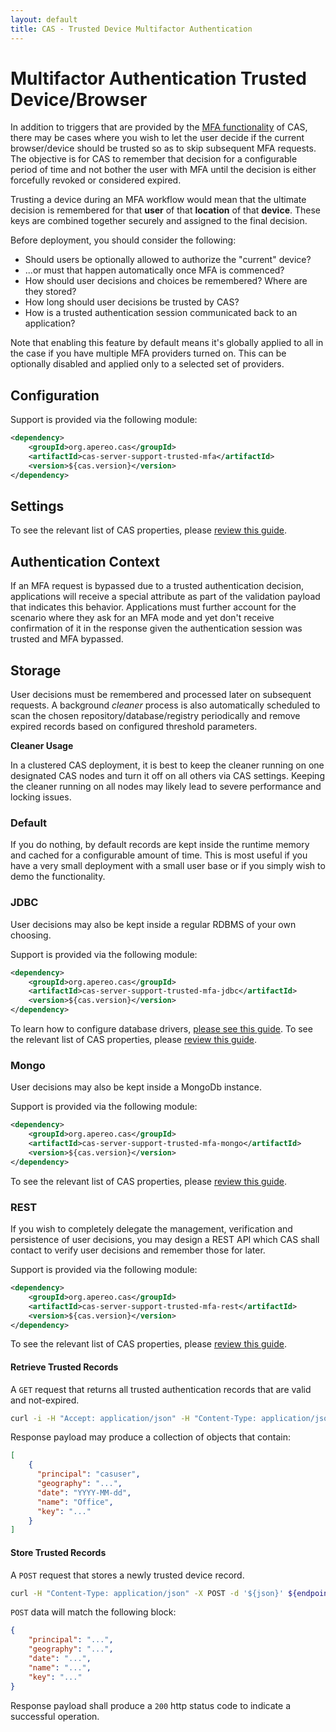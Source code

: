 ```yaml
---
layout: default
title: CAS - Trusted Device Multifactor Authentication
---
```


# Multifactor Authentication Trusted Device/Browser

In addition to triggers that are provided by the [MFA functionality](Configuring-Multifactor-Authentication.html) of CAS, there may be
cases where you wish to let the user decide if the current browser/device should be trusted so as to skip subsequent MFA requests. The
objective is for CAS to remember that decision for a configurable period of time and not bother the user with MFA until the decision
is either forcefully revoked or considered expired.

Trusting a device during an MFA workflow would mean that the ultimate decision is remembered for that **user** of that **location**
of that **device**. These keys are combined together securely and assigned to the final decision.

Before deployment, you should consider the following:

- Should users be optionally allowed to authorize the "current" device?
- ...or must that happen automatically once MFA is commenced?
- How should user decisions and choices be remembered? Where are they stored?
- How long should user decisions be trusted by CAS?
- How is a trusted authentication session communicated back to an application?

Note that enabling this feature by default means it's globally applied to all in the case if you have multiple MFA providers turned on.
This can be optionally disabled and applied only to a selected set of providers.

## Configuration

Support is provided via the following module:

```xml
<dependency>
    <groupId>org.apereo.cas</groupId>
    <artifactId>cas-server-support-trusted-mfa</artifactId>
    <version>${cas.version}</version>
</dependency>
```

## Settings

To see the relevant list of CAS properties, please [review this guide](Configuration-Properties.html#multifactor-trusted-devicebrowser).

## Authentication Context

If an MFA request is bypassed due to a trusted authentication decision, applications will receive a special attribute as part of
the validation payload that indicates this behavior. Applications must further account for the scenario where they ask for an MFA
mode and yet don't receive confirmation of it in the response given the authentication session was trusted and MFA bypassed.

## Storage

User decisions must be remembered and processed later on subsequent requests.  A background *cleaner* process is also automatically scheduled to scan the chosen repository/database/registry periodically and remove expired records based on configured threshold parameters.

<div class="alert alert-warning"><strong>Cleaner Usage</strong><p>In a clustered CAS deployment, it is best to keep the cleaner running on one designated CAS nodes and turn it off on all others via CAS settings. Keeping the cleaner running on all nodes may likely lead to severe performance and locking issues.</p></div>

### Default

If you do nothing, by default records are kept inside the runtime memory and cached for a configurable amount of time.
This is most useful if you have a very small deployment with a small user base or if you simply wish to demo the functionality.

### JDBC

User decisions may also be kept inside a regular RDBMS of your own choosing.

Support is provided via the following module:

```xml
<dependency>
    <groupId>org.apereo.cas</groupId>
    <artifactId>cas-server-support-trusted-mfa-jdbc</artifactId>
    <version>${cas.version}</version>
</dependency>
```

To learn how to configure database drivers, [please see this guide](JDBC-Drivers.html).
To see the relevant list of CAS properties, please [review this guide](Configuration-Properties.html#jdbc-storage).


### Mongo

User decisions may also be kept inside a MongoDb instance.

Support is provided via the following module:

```xml
<dependency>
    <groupId>org.apereo.cas</groupId>
    <artifactId>cas-server-support-trusted-mfa-mongo</artifactId>
    <version>${cas.version}</version>
</dependency>
```

To see the relevant list of CAS properties, please [review this guide](Configuration-Properties.html#mongodb-storage).


### REST

If you wish to completely delegate the management, verification and persistence of user decisions, you may design a REST API
which CAS shall contact to verify user decisions and remember those for later.

Support is provided via the following module:

```xml
<dependency>
    <groupId>org.apereo.cas</groupId>
    <artifactId>cas-server-support-trusted-mfa-rest</artifactId>
    <version>${cas.version}</version>
</dependency>
```

To see the relevant list of CAS properties, please [review this guide](Configuration-Properties.html#rest-storage).

#### Retrieve Trusted Records

A `GET` request that returns all trusted authentication records that are valid and not-expired.

```bash
curl -i -H "Accept: application/json" -H "Content-Type: application/json" -X GET ${endpointUrl}/[principal]
```

Response payload may produce a collection of objects that contain:

```json
[
    {
      "principal": "casuser",
      "geography": "...",
      "date": "YYYY-MM-dd",
      "name": "Office",
      "key": "..."
    }
]
```

#### Store Trusted Records

A `POST` request that stores a newly trusted device record.

```bash
curl -H "Content-Type: application/json" -X POST -d '${json}' ${endpointUrl}
```

`POST` data will match the following block:

```json
{
    "principal": "...",
    "geography": "...",
    "date": "...",
    "name": "...",
    "key": "..."
}
```

Response payload shall produce a `200` http status code to indicate a successful operation.
